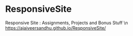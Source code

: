 # ResponsiveSite
Responsive Site : Assignments, Projects and Bonus Stuff
\n
https://ajaiveersandhu.github.io/ResponsiveSite/

